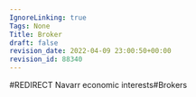 ```yaml
---
IgnoreLinking: true
Tags: None
Title: Broker
draft: false
revision_date: 2022-04-09 23:00:50+00:00
revision_id: 88340
---
```


#REDIRECT Navarr economic interests#Brokers